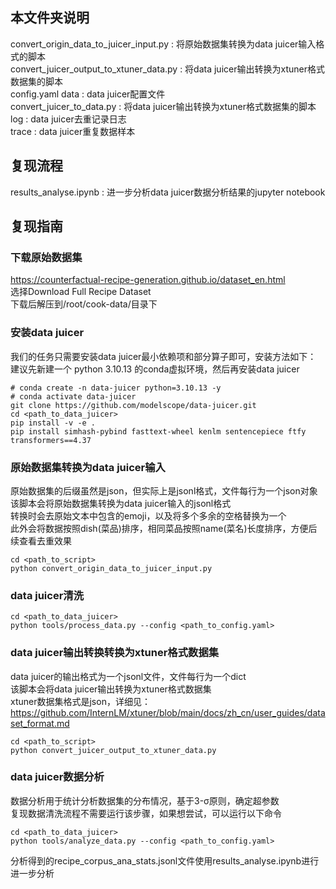 ## 本文件夹说明
convert_origin_data_to_juicer_input.py : 将原始数据集转换为data juicer输入格式的脚本  
convert_juicer_output_to_xtuner_data.py : 将data juicer输出转换为xtuner格式数据集的脚本  
config.yaml data : data juicer配置文件  
convert_juicer_to_data.py : 将data juicer输出转换为xtuner格式数据集的脚本  
log : data juicer去重记录日志  
trace : data juicer重复数据样本  
## 复现流程
results_analyse.ipynb : 进一步分析data juicer数据分析结果的jupyter notebook
## 复现指南
### 下载原始数据集
https://counterfactual-recipe-generation.github.io/dataset_en.html  
选择Download Full Recipe Dataset  
下载后解压到/root/cook-data/目录下  
### 安装data juicer
我们的任务只需要安装data juicer最小依赖项和部分算子即可，安装方法如下：  
建议先新建一个 python 3.10.13 的conda虚拟环境，然后再安装data juicer
```shell
# conda create -n data-juicer python=3.10.13 -y
# conda activate data-juicer
git clone https://github.com/modelscope/data-juicer.git
cd <path_to_data_juicer>
pip install -v -e .
pip install simhash-pybind fasttext-wheel kenlm sentencepiece ftfy transformers==4.37
```
### 原始数据集转换为data juicer输入
原始数据集的后缀虽然是json，但实际上是jsonl格式，文件每行为一个json对象  
该脚本会将原始数据集转换为data juicer输入的jsonl格式  
转换时会去原始文本中包含的emoji，以及将多个多余的空格替换为一个  
此外会将数据按照dish(菜品)排序，相同菜品按照name(菜名)长度排序，方便后续查看去重效果
```shell
cd <path_to_script>
python convert_origin_data_to_juicer_input.py
```
### data juicer清洗
```shell
cd <path_to_data_juicer>
python tools/process_data.py --config <path_to_config.yaml>
```
### data juicer输出转换转换为xtuner格式数据集
data juicer的输出格式为一个jsonl文件，文件每行为一个dict  
该脚本会将data juicer输出转换为xtuner格式数据集  
xtuner数据集格式是json，详细见：https://github.com/InternLM/xtuner/blob/main/docs/zh_cn/user_guides/dataset_format.md
```shell
cd <path_to_script>
python convert_juicer_output_to_xtuner_data.py
```
### data juicer数据分析
数据分析用于统计分析数据集的分布情况，基于3-σ原则，确定超参数  
复现数据清洗流程不需要运行该步骤，如果想尝试，可以运行以下命令  
```shell
cd <path_to_data_juicer>
python tools/analyze_data.py --config <path_to_config.yaml>
```
分析得到的recipe_corpus_ana_stats.jsonl文件使用results_analyse.ipynb进行进一步分析
